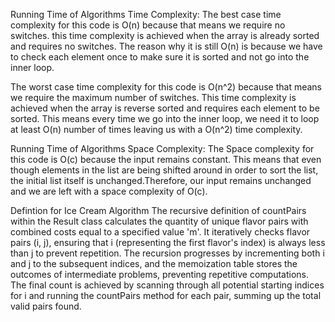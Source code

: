 Running Time of Algorithms Time Complexity: The best case time complexity for this 
code is O(n) because that means we require no switches. this time complexity is achieved when
the array is already sorted and requires no switches. The reason why it is still O(n) is
because we have to check each element once to make sure it is sorted and not go into the inner loop.

The worst case time complexity for this code
is O(n^2) because that means we require the maximum number of switches. This time complexity is 
achieved when the array is reverse sorted and requires each element to be sorted. This means every time we
go into the inner loop, we need it to loop at least O(n) number of times leaving us with a O(n^2) time complexity.

Running Time of Algorithms Space Complexity: The Space complexity for this
code is O(c) because the input remains constant. This means that even though elements in the list are being shifted
around in order to sort the list, the initial list itself is unchanged.Therefore, our input remains unchanged and
we are left with a space complexity of O(c).

Defintion for Ice Cream Algorithm
The recursive definition of countPairs within the Result class calculates the quantity of unique flavor pairs with combined costs equal to a specified value 'm'. It iteratively checks flavor pairs (i, j), ensuring that i (representing the first flavor's index) is always less than j to prevent repetition. The recursion progresses by incrementing both i and j to the subsequent indices, and the memoization table stores the outcomes of intermediate problems, preventing repetitive computations. The final count is achieved by scanning through all potential starting indices for i and running the countPairs method for each pair, summing up the total valid pairs found.
